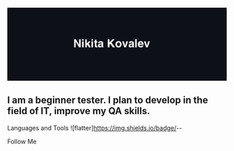 ![Header](https://github.com/PassPuff/PassPuff/blob/main/assets/nik.jpg)

## I am a beginner tester. I plan to develop in the field of IT, improve my QA skills.

Languages and Tools
![flatter]https://img.shields.io/badge/<LABEL>-<MESSAGE>-<COLOR>

Follow Me